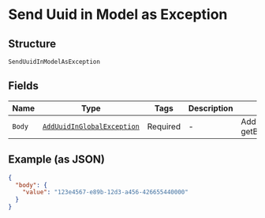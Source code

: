 
# Send Uuid in Model as Exception

## Structure

`SendUuidInModelAsException`

## Fields

| Name | Type | Tags | Description | Getter | Setter |
|  --- | --- | --- | --- | --- | --- |
| `Body` | [`AddUuidInGlobalException`](../../doc/models/add-uuid-in-global-exception.md) | Required | - | AddUuidInGlobalException getBody() | setBody(AddUuidInGlobalException body) |

## Example (as JSON)

```json
{
  "body": {
    "value": "123e4567-e89b-12d3-a456-426655440000"
  }
}
```

